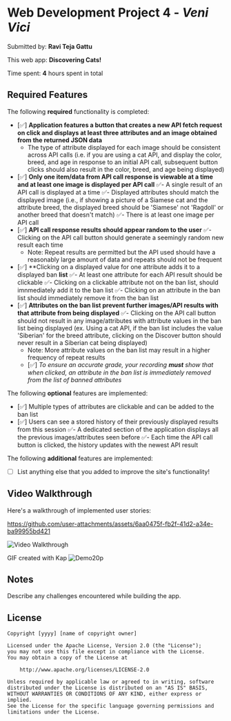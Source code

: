 # Web Development Project 4 - *Veni Vici*

Submitted by: **Ravi Teja Gattu**

This web app: **Discovering Cats!**

Time spent: **4** hours spent in total

## Required Features

The following **required** functionality is completed: 

- [✅] **Application features a button that creates a new API fetch request on click and displays at least three attributes and an image obtained from the returned JSON data**
  - The type of attribute displayed for each image should be consistent across API calls (i.e. if you are using a cat API, and display the color, breed, and age in response to an initial API call, subsequent button clicks should also result in the color, breed, and age being displayed)
- [✅] **Only one item/data from API call response is viewable at a time and at least one image is displayed per API call**
  ✅- A single result of an API call is displayed at a time
  ✅- Displayed attributes should match the displayed image (i.e., if showing a picture of a Siamese cat and the attribute breed, the displayed breed should be 'Siamese' not 'Ragdoll' or another breed that doesn't match)
  ✅- There is at least one image per API call
- [✅] **API call response results should appear random to the user**
  ✅- Clicking on the API call button should generate a seemingly random new result each time
  - Note: Repeat results are permitted but the API used should have a reasonably large amount of data and repeats should not be frequent
- [✅] **Clicking on a displayed value for one attribute adds it to a displayed ban **list**
  ✅- At least one attribute for each API result should be clickable
  ✅- Clicking on a clickable attribute not on the ban list, should imnmediately add it to the ban list 
  ✅- Clicking on an attribute in the ban list should immediately remove it from the ban list 
- [✅] **Attributes on the ban list prevent further images/API results with that attribute from being displayed**
  ✅- Clicking on the API call button should not result in any image/attributes with attribute values in the ban list being displayed (ex. Using a cat API, if the ban list includes the value 'Siberian' for the breed attribute, clicking on the Discover button should never result in a Siberian cat being displayed)
  - Note: More attribute values on the ban list may result in a higher frequency of repeat results
  -  [✅] _To ensure an accurate grade, your recording **must** show that when clicked, an attribute in the ban list is immediately removed from the list of banned attributes_


The following **optional** features are implemented:

- [✅] Multiple types of attributes are clickable and can be added to the ban list
- [✅] Users can see a stored history of their previously displayed  results from this session
  ✅- A dedicated section of the application displays all the previous images/attributes seen before
  ✅- Each time the API call button is clicked, the history updates with the newest API result

The following **additional** features are implemented:

* [ ] List anything else that you added to improve the site's functionality!

## Video Walkthrough

Here's a walkthrough of implemented user stories:



https://github.com/user-attachments/assets/6aa0475f-fb2f-41d2-a34e-ba99955bd421



<img src='https://submissions.us-east-1.linodeobjects.com/web102/BFuf4BtO.gif' title='Video Walkthrough' width='' alt='Video Walkthrough' />


<!-- Replace this with whatever GIF tool you used! -->
GIF created with Kap 
![Demo20p](https://github.com/user-attachments/assets/0a68c4e6-595b-4de3-b8a6-386cf79a210c)

## Notes

Describe any challenges encountered while building the app.

## License

    Copyright [yyyy] [name of copyright owner]

    Licensed under the Apache License, Version 2.0 (the "License");
    you may not use this file except in compliance with the License.
    You may obtain a copy of the License at

        http://www.apache.org/licenses/LICENSE-2.0

    Unless required by applicable law or agreed to in writing, software
    distributed under the License is distributed on an "AS IS" BASIS,
    WITHOUT WARRANTIES OR CONDITIONS OF ANY KIND, either express or implied.
    See the License for the specific language governing permissions and
    limitations under the License.
